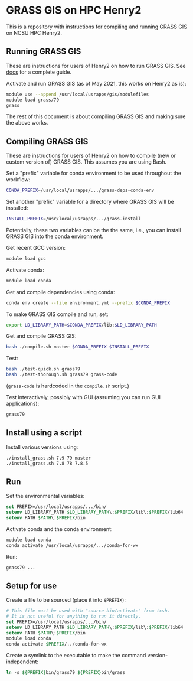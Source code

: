 # GRASS GIS on HPC Henry2

This is a repository with instructions for compiling and running GRASS GIS on NCSU HPC Henry2.

## Running GRASS GIS

These are instructions for users of Henry2 on how to run GRASS GIS.
See [docs](docs) for a complete guide.

Activate and run GRASS GIS (as of May 2021, this works on Henry2 as is):

```bash
module use --append /usr/local/usrapps/gis/modulefiles
module load grass/79
grass
```

The rest of this document is about compiling GRASS GIS and making sure the above works.

## Compiling GRASS GIS

These are instructions for users of Henry2 on how to compile (new or custom version of)
GRASS GIS. This assumes you are using Bash.

Set a "prefix" variable for conda environment to be used throughout the workflow:

```bash
CONDA_PREFIX=/usr/local/usrapps/.../grass-deps-conda-env
```

Set another "prefix" variable for a directory where GRASS GIS will be installed:

```bash
INSTALL_PREFIX=/usr/local/usrapps/.../grass-install
```

Potentially, these two variables can be the the same, i.e., you can install GRASS GIS
into the conda environment.

Get recent GCC version:

```bash
module load gcc
```

Activate conda:

```bash
module load conda
```

Get and compile dependencies using conda:

```bash
conda env create --file environment.yml --prefix $CONDA_PREFIX
```

To make GRASS GIS compile and run, set:

```bash
export LD_LIBRARY_PATH=$CONDA_PREFIX/lib:$LD_LIBRARY_PATH
```

Get and compile GRASS GIS:

```bash
bash ./compile.sh master $CONDA_PREFIX $INSTALL_PREFIX
```

Test:

```bash
bash ./test-quick.sh grass79
bash ./test-thorough.sh grass79 grass-code
```

(`grass-code` is hardcoded in the `compile.sh` script.)

Test interactively, possibly with GUI (assuming you can run GUI applications):

```bash
grass79
```

## Install using a script

Install various versions using:

```bash
./install_grass.sh 7.9 79 master
./install_grass.sh 7.8 78 7.8.5
```

## Run

Set the environmental variables:

```tcsh
set PREFIX=/usr/local/usrapps/.../bin/
setenv LD_LIBRARY_PATH $LD_LIBRARY_PATH\:$PREFIX/lib\:$PREFIX/lib64
setenv PATH $PATH\:$PREFIX/bin
```

Activate conda and the conda environment:

```tcsh
module load conda
conda activate /usr/local/usrapps/.../conda-for-wx
```

Run:

```tcsh
grass79 ...
```

## Setup for use

Create a file to be sourced (place it into `$PREFIX`):

```tcsh
# This file must be used with "source bin/activate" from tcsh.
# It is not useful for anything to run it directly.
set PREFIX=/usr/local/usrapps/.../bin/
setenv LD_LIBRARY_PATH $LD_LIBRARY_PATH\:$PREFIX/lib\:$PREFIX/lib64
setenv PATH $PATH\:$PREFIX/bin
module load conda
conda activate $PREFIX/../conda-for-wx
```

Create a symlink to the executable to make the command version-independent:

```tcsh
ln -s ${PREFIX}bin/grass79 ${PREFIX}bin/grass
```
